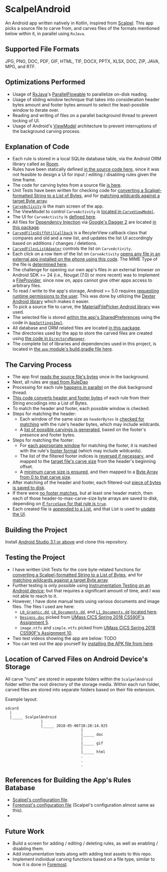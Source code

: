 # ScalpelAndroid

An Android app written natively in Kotlin, inspired from [Scalpel](https://github.com/sleuthkit/scalpel/). This app picks a source file to carve from, and carves files of the formats mentioned below within it, in parallel using `RxJava`.

## Supported File Formats
JPG, PNG, DOC, PDF, GIF, HTML, TIF, DOCX, PPTX, XLSX, DOC, ZIP, JAVA, MPG, and RTF.

## Optimizations Performed
* Usage of [RxJava](https://github.com/ReactiveX/RxJava)'s
[ParallelFlowable](https://github.com/ReactiveX/RxJava/wiki/Parallel-flows)
to parallelize on-disk reading.
* Usage of sliding window technique that takes into consideration header bytes amount and footer bytes amount to select the least-possible window to iterate over.
* Reading and writing of files on a parallel background thread to prevent locking of UI.
* Usage of Android's [ViewModel](https://developer.android.com/topic/libraries/architecture/viewmodel) architecture to prevent interruptions of the background carving process.

## Explanation of Code
* Each rule is stored in a local SQLite database table, via the Android ORM library called as
[Room](https://developer.android.com/topic/libraries/architecture/room).
* Rules have been statically defined [in the source code here](app/src/main/java/com/daksh/scalpelandroid/storage/room/dao/RuleDao.kt#L32), since it was not feasible to design a UI for input / editing / disabling rules given the time frame.
* The code for carving bytes from a source file [is here](app/src/main/java/com/daksh/scalpelandroid/screens/carve/CarveViewModel.kt#L65).
* Unit Tests have been written for checking code for [converting a Scalpel-formatted String to a List of Bytes](app/src/test/java/com/daksh/scalpelandroid/extensions/StringToScalpelBytesTest.kt#L8), and for [matching wildcards against a target Byte array](app/src/test/java/com/daksh/scalpelandroid/extensions/MatchWildCardTest.kt#L8).
* [`CarveActivity`](app/src/main/java/com/daksh/scalpelandroid/screens/carve/CarveActivity.kt) is the main screen of the app.
* The ViewModel to control `CarveActivity` is [located in `CarveViewModel`](app/src/main/java/com/daksh/scalpelandroid/screens/carve/CarveViewModel.kt).
* The UI for `CarveActivity` is [defined here](app/src/main/res/layout/carve_activity.xml).
* All files for [Dependency Injection](https://en.wikipedia.org/wiki/Dependency_injection) via [Google's Dagger 2](https://github.com/google/dagger) are located [in this package](app/src/main/java/com/daksh/scalpelandroid/inject).
* [`CarvedFilesDiffUtilCallback`](app/src/main/java/com/daksh/scalpelandroid/screens/carve/CarvedFilesDiffUtilCallback.kt) is a RecylerView callback class that compares and old and a new list, and updates the list UI accordingly based on additions / changes / deletions.
* [`CarvedFilesListAdapter`](app/src/main/java/com/daksh/scalpelandroid/screens/carve/CarvedFilesListAdapter.kt) controls the list on `CarveActivity`.
* Each click on a row item of the list on `CarveActivity` [opens any file in an external app installed on the phone using this code](app/src/main/java/com/daksh/scalpelandroid/storage/FileOpener.kt#L13). The MIME Type of the file is [determined here](app/src/main/java/com/daksh/scalpelandroid/storage/FileOpener.kt#L26).
* The challenge for opening our own app's files in an external browser on Android SDK >= 24 (i.e., Nougat (7.0) or more recent) was to implement a [FileProvider](https://developer.android.com/reference/android/support/v4/content/FileProvider), since now on, apps cannot give other apps access to arbitrary files.
* To read / write to the app's storage, Android >= 5.0 requires [requesting runtime permissions to the user](https://developer.android.com/training/permissions/requesting). This was done by utilizing the [Dexter Android library](https://github.com/Karumi/Dexter) which makes it easier.
* To pick a source file to carve, the [MaterialFilePicker Android library](https://github.com/nbsp-team/MaterialFilePicker) was used.
* The selected file is stored [within the app's SharedPreferences](https://developer.android.com/reference/android/content/SharedPreferences) using the code in [`AppSettingsImpl`](app/src/main/java/com/daksh/scalpelandroid/storage/prefs/AppSettingsImpl.kt).
* All database and ORM related files are located [in this package](app/src/main/java/com/daksh/scalpelandroid/storage/room).
* The directories used by the app to store the carved files are created using [the code in `DirectoryManager`](app/src/main/java/com/daksh/scalpelandroid/storage/DirectoryManager.kt).
* The complete list of libraries and dependencies used in this project, is located in [the `app` module's build.gradle file here](app/build.gradle#L55).

## The Carving Process
  * The app first [reads the source file's bytes](app/src/main/java/com/daksh/scalpelandroid/screens/carve/CarveViewModel.kt#L245) once in the background.
  * Next, all rules are [read from RuleDao](app/src/main/java/com/daksh/scalpelandroid/screens/carve/CarveViewModel.kt#L84)
  * Processing for each rule [happens in parallel](app/src/main/java/com/daksh/scalpelandroid/screens/carve/CarveViewModel.kt#L89) on the disk background thread.
  * [This code converts header and footer bytes](app/src/main/java/com/daksh/scalpelandroid/extensions/StringExtensions.kt#L3) of each rule from their String encodings into a List of Bytes.
  * To match the header and footer, each possible window is checked.
  * Steps for matching the header:
    * Each window of the same size as `headerBytes` is [checked for matching](app/src/main/java/com/daksh/scalpelandroid/screens/carve/CarveViewModel.kt#L106) with the rule's header bytes, which may include wildcards.
    * A [list of possible carvings is generated](app/src/main/java/com/daksh/scalpelandroid/screens/carve/CarveViewModel.kt#L115), based on the footer's presence and footer bytes.
  * Steps for matching the footer:
    * For [each appropriate window](app/src/main/java/com/daksh/scalpelandroid/screens/carve/CarveViewModel.kt#L142) for matching the footer, it is matched with the rule's [footer format](app/src/main/java/com/daksh/scalpelandroid/screens/carve/CarveViewModel.kt#L145) (which may include wildcards).
    * The list of the filtered footer indices is [reversed if necessary](app/src/main/java/com/daksh/scalpelandroid/screens/carve/CarveViewModel.kt#L151), and mapped to the [target file's carve size](app/src/main/java/com/daksh/scalpelandroid/screens/carve/CarveViewModel.kt#L157) from the header's beginning offset.
    * A [minimum carve size is ensured](app/src/main/java/com/daksh/scalpelandroid/screens/carve/CarveViewModel.kt#L168), and then mapped to a [Byte Array from 0 to that carve size](app/src/main/java/com/daksh/scalpelandroid/screens/carve/CarveViewModel.kt#L173).
  * After matching of the header and footer, each filtered-out [piece of bytes is saved to disk](app/src/main/java/com/daksh/scalpelandroid/screens/carve/CarveViewModel.kt#L178).
  * If there were [no footer matches](app/src/main/java/com/daksh/scalpelandroid/screens/carve/CarveViewModel.kt#L185), but at least one header match, then each of those header-to-max-carve-size byte arrays are saved to disk, depending on [if `forceSave` for that rule is `true`](app/src/main/java/com/daksh/scalpelandroid/screens/carve/CarveViewModel.kt#L186).
  * Each created file is [appended to a List](app/src/main/java/com/daksh/scalpelandroid/screens/carve/CarveViewModel.kt#L211), and that List is used to [update the UI](app/src/main/java/com/daksh/scalpelandroid/screens/carve/CarveViewModel.kt#L212).
  
## Building the Project
Install [Android Studio 3.1 or above](https://developer.android.com/studio/) and clone this repository.

## Testing the Project
* I have written Unit Tests for the core byte-related functions for [converting a Scalpel-formatted String to a List of Bytes](app/src/test/java/com/daksh/scalpelandroid/extensions/StringToScalpelBytesTest.kt#L8), and for [matching wildcards against a target Byte array](app/src/test/java/com/daksh/scalpelandroid/extensions/MatchWildCardTest.kt#L8)
* Further testing is only possible using [Instrumentation Testing on an Android device](https://developer.android.com/training/testing/unit-testing/instrumented-unit-tests); but that requires a significant amount of time, and I was not able to reach to it.
* However, I have done manual tests using various documents and image files. The files I used are here:
  * [`L0_Graphic.dd`](https://www.cfreds.nist.gov/FileCarving/Images/L0_Graphic.dd.bz2), [`L0_Documents.dd`](https://www.cfreds.nist.gov/FileCarving/Images/L0_Documents.dd.bz2), and [`L1_Documents.dd`](https://www.cfreds.nist.gov/FileCarving/Images/L1_Documents.dd.bz2) [located here](https://www.cfreds.nist.gov/FileCarving/index.html).
  * [`Designs.doc`](http://people.cs.umass.edu/~liberato/courses/2018-spring-compsci365+590f/files/Designs.doc) picked from [UMass CICS Spring 2018 CS590F's Assignment 5](http://people.cs.umass.edu/~liberato/courses/2018-spring-compsci365+590f/assignments/05-jpeg-and-exif/).
  * `image.ntfs` and `simple.ntfs` picked from [UMass CICS Spring 2018 CS590F's Assignment 10](http://people.cs.umass.edu/~liberato/courses/2018-spring-compsci365+590f/assignments/10-istat-ntfs/).
* Two test videos showing the app are below:
    TODO
* You can test out the app yourself by [installing the APK file from here](https://github.com/dakshj/ScalpelAndroid/releases/tag/1.0).

## Location of Carved Files on Android Device's Storage
All carve "runs" are stored in separate folders within the `ScalpelAndroid` folder within the root directory of the storage media. Within each run folder, carved files are stored into separate folders based on their file extension.

Example layout:
```
sdcard
  |
  |_____ ScalpelAndroid
                |
                |_____ 2018-05-06T18:28:14.925
                                  |
                                  |_____ doc
                                  |
                                  |_____ gif
                                  |
                                  |_____ html
                                  .
                                  .
                                  .
```

## References for Building the App's Rules Batabase
* [Scalpel's configuration file](https://github.com/sleuthkit/scalpel/blob/master/scalpel.conf).
* [Foremost's configuration file](http://foremost.sourceforge.net/pkg/foremost-1.5.7.tar.gz) (Scalpel's configuration almost same as this).
* 

## Future Work
* Build a screen for adding / editing / deleting rules, as well as enabling / disabling them.
* Add instrumentation tests along with adding test assets to this repo.
* Implement individual carving functions based on a file type, similar to how it is done in [Foremost](http://foremost.sourceforge.net/).
